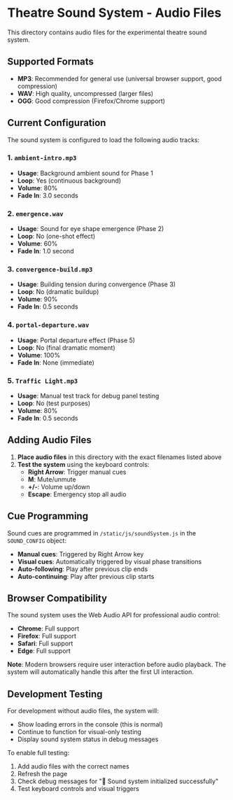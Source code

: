 # Theatre Sound System - Audio Files

This directory contains audio files for the experimental theatre sound system.

## Supported Formats
- **MP3**: Recommended for general use (universal browser support, good compression)
- **WAV**: High quality, uncompressed (larger files)
- **OGG**: Good compression (Firefox/Chrome support)

## Current Configuration
The sound system is configured to load the following audio tracks:

### 1. `ambient-intro.mp3`
- **Usage**: Background ambient sound for Phase 1
- **Loop**: Yes (continuous background)
- **Volume**: 80%
- **Fade In**: 3.0 seconds

### 2. `emergence.wav`
- **Usage**: Sound for eye shape emergence (Phase 2)
- **Loop**: No (one-shot effect)
- **Volume**: 60%
- **Fade In**: 1.0 second

### 3. `convergence-build.mp3`
- **Usage**: Building tension during convergence (Phase 3)
- **Loop**: No (dramatic buildup)
- **Volume**: 90%
- **Fade In**: 0.5 seconds

### 4. `portal-departure.wav`
- **Usage**: Portal departure effect (Phase 5)
- **Loop**: No (final dramatic moment)
- **Volume**: 100%
- **Fade In**: None (immediate)

### 5. `Traffic Light.mp3`
- **Usage**: Manual test track for debug panel testing
- **Loop**: No (test purposes)
- **Volume**: 80%
- **Fade In**: 0.5 seconds

## Adding Audio Files

1. **Place audio files** in this directory with the exact filenames listed above
2. **Test the system** using the keyboard controls:
   - **Right Arrow**: Trigger manual cues
   - **M**: Mute/unmute
   - **+/-**: Volume up/down
   - **Escape**: Emergency stop all audio

## Cue Programming

Sound cues are programmed in `/static/js/soundSystem.js` in the `SOUND_CONFIG` object:

- **Manual cues**: Triggered by Right Arrow key
- **Visual cues**: Automatically triggered by visual phase transitions
- **Auto-following**: Play after previous clip ends
- **Auto-continuing**: Play after previous clip starts

## Browser Compatibility

The sound system uses the Web Audio API for professional audio control:
- **Chrome**: Full support
- **Firefox**: Full support  
- **Safari**: Full support
- **Edge**: Full support

**Note**: Modern browsers require user interaction before audio playback. The system will automatically handle this after the first UI interaction.

## Development Testing

For development without audio files, the system will:
- Show loading errors in the console (this is normal)
- Continue to function for visual-only testing
- Display sound system status in debug messages

To enable full testing:
1. Add audio files with the correct names
2. Refresh the page
3. Check debug messages for "🎵 Sound system initialized successfully"
4. Test keyboard controls and visual triggers 